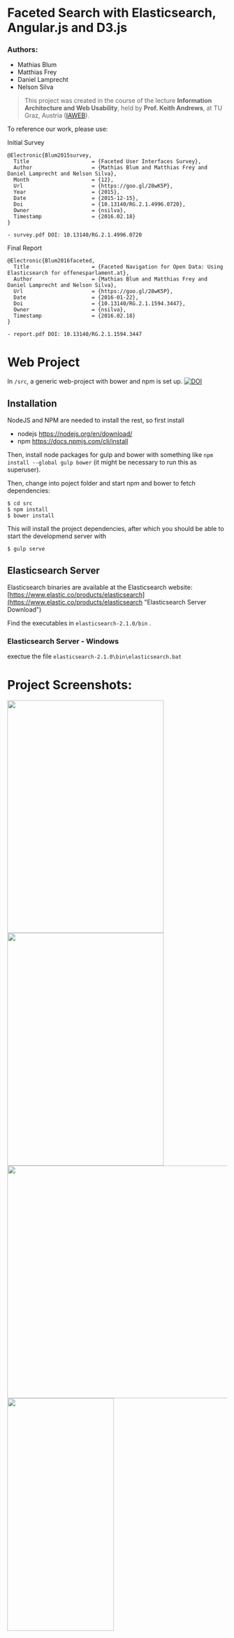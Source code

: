 # Faceted Search with Elasticsearch, Angular.js and D3.js
### Authors:

* Mathias Blum
* Matthias Frey
* Daniel Lamprecht
* Nelson Silva

> This project was created in the course of the lecture
**Information Architecture and Web Usability**, held by
**Prof. Keith Andrews**, at TU Graz,
Austria ([IAWEB](http://www.iicm.tugraz.at/keith "IAWEB")).

To reference our work, please use:

  Initial Survey

    @Electronic{Blum2015survey,
      Title                    = {Faceted User Interfaces Survey},
      Author                   = {Mathias Blum and Matthias Frey and Daniel Lamprecht and Nelson Silva},
      Month                    = {12},
      Url                      = {https://goo.gl/28wK5P},
      Year                     = {2015},
      Date                     = {2015-12-15},
      Doi                      = {10.13140/RG.2.1.4996.0720},
      Owner                    = {nsilva},
      Timestamp                = {2016.02.18}
    }

    - survey.pdf DOI: 10.13140/RG.2.1.4996.0720


  Final Report

    @Electronic{Blum2016faceted,
      Title                    = {Faceted Navigation for Open Data: Using Elasticsearch for offenesparlament.at},
      Author                   = {Mathias Blum and Matthias Frey and Daniel Lamprecht and Nelson Silva},
      Url                      = {https://goo.gl/28wK5P},
      Date                     = {2016-01-22},
      Doi                      = {10.13140/RG.2.1.1594.3447},
      Owner                    = {nsilva},
      Timestamp                = {2016.02.18}
    }

    - report.pdf DOI: 10.13140/RG.2.1.1594.3447


# Web Project

In `/src`, a generic web-project with bower and npm is set up.
[![DOI](https://zenodo.org/badge/20295/njss/ui-demo-faceted.svg)](https://zenodo.org/badge/latestdoi/20295/njss/ui-demo-faceted)

## Installation

NodeJS and NPM are needed to install the rest, so first install

 - nodejs https://nodejs.org/en/download/
 - npm https://docs.npmjs.com/cli/install

Then, install node packages for gulp and bower with something like
`npm install --global gulp bower` (it might be necessary to run this as
superuser).

Then, change into poject folder and start npm and bower to fetch dependencies:

    $ cd src
    $ npm install
    $ bower install

This will install the project dependencies, after which you should be
able to start the developmend server with

    $ gulp serve

## Elasticsearch Server

Elasticsearch binaries are available at the Elasticsearch website:
[https://www.elastic.co/products/elasticsearch](https://www.elastic.co/products/elasticsearch "Elasticsearch Server Download")

Find the executables in `elasticsearch-2.1.0/bin` .

### Elasticsearch Server - Windows
exectue the file `elasticsearch-2.1.0\bin\elasticsearch.bat`


# Project Screenshots:
<img src="/screenshots/application_native.png" width="358" height="532">
<img src="/screenshots/application_elasticui.png" width="358" height="532">
<img src="/screenshots/histogram_diagram.png" width="587" height="532">
<img src="/screenshots/top_words.png" width="244" height="532">
